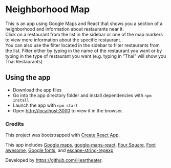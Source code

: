 # Neighborhood Map
This is an app using Google Maps and React that shows you a section of a neighborhood and information about restaurants near it. 
<br>
Click on a restaurant from the list in the sidebar or one of the map markers to view more information about the specific restaurant.
<br>
You can also use the filter located in the sidebar to filter restaurants from the list. Filter either by typing in the name of the restaurant you want or by typing in the type of restaurant you want (e.g. typing in "Thai" will show you Thai Restaurants)

## Using the app

* Download the app files
* Go into the app directory folder and install dependencies with `npm install`
* Launch the app with `npm start`
* Open [http://localhost:3000](http://localhost:3000) to view it in the browser.



### Credits 

This project was bootstrapped with [Create React App](https://github.com/facebook/create-react-app).

This app includes [Google maps](https://cloud.google.com/maps-platform/), [google-maps-react](https://github.com/fullstackreact/google-maps-react), [Four Square](https://developer.foursquare.com/), [Font awesome](http://fontawesome.com/), [Google fonts](https://fonts.google.com/), and [escape-string-regexp](https://github.com/sindresorhus/escape-string-regexp)

Developed by https://github.com/Heartheater.